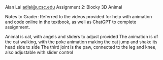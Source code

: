 Alan Lai
adlai@ucsc.edu
Assignment 2: Blocky 3D Animal

Notes to Grader:
Referred to the videos provided for help with animation and code online in the textbook, as well as ChatGPT to complete assignment. 

Animal is cat, with angels and sliders to adjust provided
The animation is of the cat walking, with the poke animation making the cat jump and shake its head side to side
The third joint is the paw, connected to the leg and knee, also adjustable with slider control